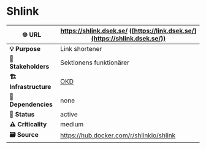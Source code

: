 # Shlink

| **🌐 URL** | <https://shlink.dsek.se/> ([https://link.dsek.se/](https://shlink.dsek.se/)) |
|----|----|
| **💡 Purpose** | Link shortener |
| **👥 Stakeholders** | Sektionens funktionärer |
| **🏗️ Infrastructure** | [OKD](https://cpu.dsek.se./../../Explanation/OKD.md) |
| **🔗 Dependencies** | none |
| **🚦 Status** | active |
| **⚠️ Criticality** | medium |
| **🗃️ Source** | <https://hub.docker.com/r/shlinkio/shlink> |